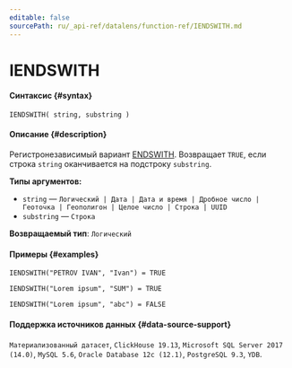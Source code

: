 ```yaml
---
editable: false
sourcePath: ru/_api-ref/datalens/function-ref/IENDSWITH.md
---
```


# IENDSWITH



#### Синтаксис {#syntax}


```
IENDSWITH( string, substring )
```

#### Описание {#description}
Регистронезависимый вариант [ENDSWITH](ENDSWITH.md). Возвращает `TRUE`, если строка `string` оканчивается на подстроку `substring`.

**Типы аргументов:**
- `string` — `Логический | Дата | Дата и время | Дробное число | Геоточка | Геополигон | Целое число | Строка | UUID`
- `substring` — `Строка`


**Возвращаемый тип**: `Логический`

#### Примеры {#examples}

```
IENDSWITH("PETROV IVAN", "Ivan") = TRUE
```

```
IENDSWITH("Lorem ipsum", "SUM") = TRUE
```

```
IENDSWITH("Lorem ipsum", "abc") = FALSE
```


#### Поддержка источников данных {#data-source-support}

`Материализованный датасет`, `ClickHouse 19.13`, `Microsoft SQL Server 2017 (14.0)`, `MySQL 5.6`, `Oracle Database 12c (12.1)`, `PostgreSQL 9.3`, `YDB`.
